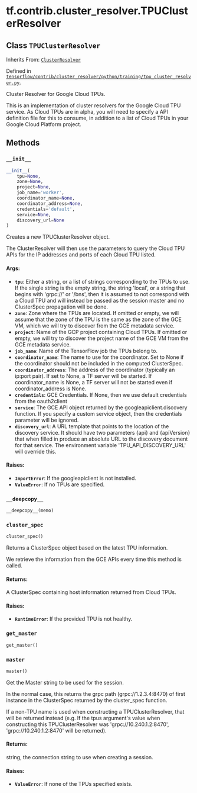 <div itemscope itemtype="http://developers.google.com/ReferenceObject">
<meta itemprop="name" content="tf.contrib.cluster_resolver.TPUClusterResolver" />
<meta itemprop="property" content="__deepcopy__"/>
<meta itemprop="property" content="__init__"/>
<meta itemprop="property" content="cluster_spec"/>
<meta itemprop="property" content="get_master"/>
<meta itemprop="property" content="master"/>
</div>

# tf.contrib.cluster_resolver.TPUClusterResolver

## Class `TPUClusterResolver`

Inherits From: [`ClusterResolver`](../../../tf/contrib/cluster_resolver/ClusterResolver.md)



Defined in [`tensorflow/contrib/cluster_resolver/python/training/tpu_cluster_resolver.py`](https://www.tensorflow.org/code/tensorflow/contrib/cluster_resolver/python/training/tpu_cluster_resolver.py).

Cluster Resolver for Google Cloud TPUs.

This is an implementation of cluster resolvers for the Google Cloud TPU
service. As Cloud TPUs are in alpha, you will need to specify a API definition
file for this to consume, in addition to a list of Cloud TPUs in your Google
Cloud Platform project.

## Methods

<h3 id="__init__"><code>__init__</code></h3>

``` python
__init__(
    tpu=None,
    zone=None,
    project=None,
    job_name='worker',
    coordinator_name=None,
    coordinator_address=None,
    credentials='default',
    service=None,
    discovery_url=None
)
```

Creates a new TPUClusterResolver object.

The ClusterResolver will then use the parameters to query the Cloud TPU APIs
for the IP addresses and ports of each Cloud TPU listed.

#### Args:

* <b>`tpu`</b>: Either a string, or a list of strings corresponding to the TPUs to
    use. If the single string is the empty string, the string 'local', or a
    string that begins with 'grpc://' or '/bns', then it is assumed to not
    correspond with a Cloud TPU and will instead be passed as the session
    master and no ClusterSpec propagation will be done.
* <b>`zone`</b>: Zone where the TPUs are located. If omitted or empty, we will assume
    that the zone of the TPU is the same as the zone of the GCE VM, which we
    will try to discover from the GCE metadata service.
* <b>`project`</b>: Name of the GCP project containing Cloud TPUs. If omitted or
    empty, we will try to discover the project name of the GCE VM from the
    GCE metadata service.
* <b>`job_name`</b>: Name of the TensorFlow job the TPUs belong to.
* <b>`coordinator_name`</b>: The name to use for the coordinator. Set to None if the
    coordinator should not be included in the computed ClusterSpec.
* <b>`coordinator_address`</b>: The address of the coordinator (typically an ip:port
    pair). If set to None, a TF server will be started. If coordinator_name
    is None, a TF server will not be started even if coordinator_address is
    None.
* <b>`credentials`</b>: GCE Credentials. If None, then we use default credentials
    from the oauth2client
* <b>`service`</b>: The GCE API object returned by the googleapiclient.discovery
    function. If you specify a custom service object, then the credentials
    parameter will be ignored.
* <b>`discovery_url`</b>: A URL template that points to the location of
    the discovery service. It should have two parameters {api} and
    {apiVersion} that when filled in produce an absolute URL to the
    discovery document for that service. The environment variable
    'TPU_API_DISCOVERY_URL' will override this.


#### Raises:

* <b>`ImportError`</b>: If the googleapiclient is not installed.
* <b>`ValueError`</b>: If no TPUs are specified.

<h3 id="__deepcopy__"><code>__deepcopy__</code></h3>

``` python
__deepcopy__(memo)
```



<h3 id="cluster_spec"><code>cluster_spec</code></h3>

``` python
cluster_spec()
```

Returns a ClusterSpec object based on the latest TPU information.

We retrieve the information from the GCE APIs every time this method is
called.

#### Returns:

A ClusterSpec containing host information returned from Cloud TPUs.


#### Raises:

* <b>`RuntimeError`</b>: If the provided TPU is not healthy.

<h3 id="get_master"><code>get_master</code></h3>

``` python
get_master()
```



<h3 id="master"><code>master</code></h3>

``` python
master()
```

Get the Master string to be used for the session.

In the normal case, this returns the grpc path (grpc://1.2.3.4:8470) of
first instance in the ClusterSpec returned by the cluster_spec function.

If a non-TPU name is used when constructing a TPUClusterResolver, that will
be returned instead (e.g. If the tpus argument's value when constructing
this TPUClusterResolver was 'grpc://10.240.1.2:8470',
'grpc://10.240.1.2:8470' will be returned).

#### Returns:

string, the connection string to use when creating a session.


#### Raises:

* <b>`ValueError`</b>: If none of the TPUs specified exists.



